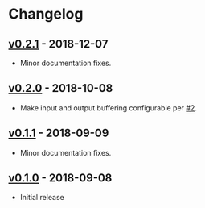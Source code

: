 # Changelog

## [v0.2.1](https://github.com/tshlabs/redeye/tree/0.2.1) - 2018-12-07
* Minor documentation fixes.

## [v0.2.0](https://github.com/tshlabs/redeye/tree/0.2.0) - 2018-10-08
* Make input and output buffering configurable per [#2](https://github.com/tshlabs/redeye/issues/2).

## [v0.1.1](https://github.com/tshlabs/redeye/tree/0.1.1) - 2018-09-09
* Minor documentation fixes.

## [v0.1.0](https://github.com/tshlabs/redeye/tree/0.1.0) - 2018-09-08
* Initial release
